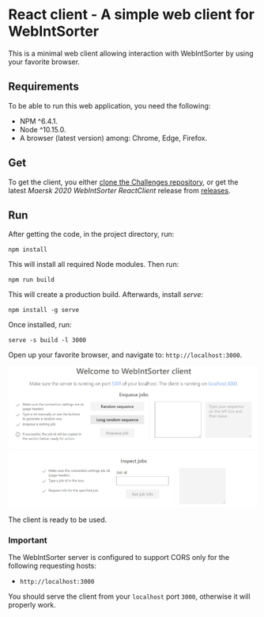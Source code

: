# React client - A simple web client for WebIntSorter
This is a minimal web client allowing interaction with WebIntSorter by using your favorite browser.

## Requirements
To be able to run this web application, you need the following:

- NPM ^6.4.1.
- Node ^10.15.0.
- A browser (latest version) among: Chrome, Edge, Firefox.

## Get
To get the client, you either [clone the Challenges repository](https://github.com/andry-tino/coding-challenges.git), or get the latest _Maersk 2020 WebIntSorter ReactClient_ release from [releases](https://github.com/andry-tino/coding-challenges/releases).

## Run
After getting the code, in the project directory, run:

```
npm install
```

This will install all required Node modules. Then run:

```
npm run build
```

This will create a production build. Afterwards, install _serve_:

```
npm install -g serve
```

Once installed, run:

```
serve -s build -l 3000
```

Open up your favorite browser, and navigate to: `http://localhost:3000`.

![The React client](client.png "Overview of the React client")

The client is ready to be used.

### Important
The WebIntSorter server is configured to support CORS only for the following requesting hosts:

- `http://localhost:3000`

You should serve the client from your `localhost` port `3000`, otherwise it will properly work.

